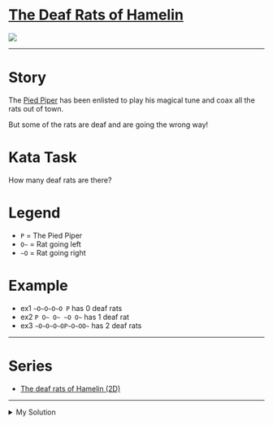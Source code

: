 # [The Deaf Rats of Hamelin](https://www.codewars.com/kata/598106cb34e205e074000031)

![](https://i.imgur.com/ta6gv1i.png?1)

---

# Story

The [Pied Piper](https://en.wikipedia.org/wiki/Pied_Piper_of_Hamelin) has been enlisted to play his magical tune and coax all the rats out of town.

But some of the rats are deaf and are going the wrong way!

# Kata Task

How many deaf rats are there?

# Legend

- `P` = The Pied Piper
- `O~` = Rat going left
- `~O` = Rat going right

# Example

- ex1 `~O~O~O~O P` has 0 deaf rats
- ex2 `P O~ O~ ~O O~` has 1 deaf rat
- ex3 `~O~O~O~OP~O~OO~` has 2 deaf rats

---

# Series

- [The deaf rats of Hamelin (2D)](https://www.codewars.com/kata/the-deaf-rats-of-hamelin-2d)

---

<details><summary>My Solution</summary>

```js
const countDeafRats = function (town) {
  let deafMice = 0

  town
    .replace(/\s/g, '')
    .split('')
    .forEach((v, i) => {
      if (v === 'O' && i % 2 === 0) deafMice++
    })

  return deafMice
}
```

</details>
